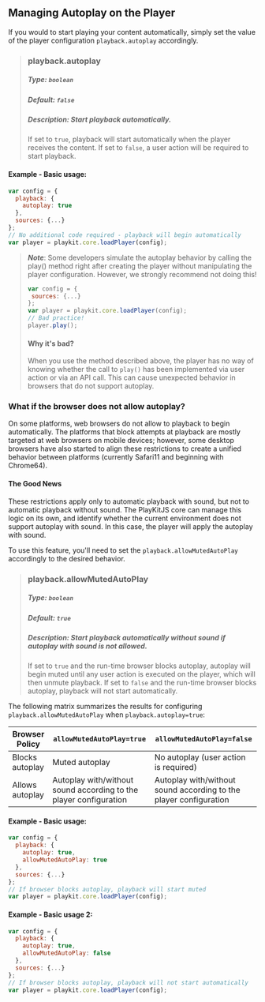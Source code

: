 ## Managing Autoplay on the Player

If you would to start playing your content automatically, simply set the value of the player configuration `playback.autoplay` accordingly.

> ### playback.autoplay
>
> ##### Type: `boolean`
>
> ##### Default: `false`
>
> ##### Description: Start playback automatically.
>
> If set to `true`, playback will start automatically when the player receives the content. If set to `false`, a user action will be required to start playback.

#### Example - Basic usage:

```js
var config = {
  playback: {
    autoplay: true
  },
  sources: {...}
};
// No additional code required - playback will begin automatically
var player = playkit.core.loadPlayer(config);
```

> **_Note_**:
> Some developers simulate the autoplay behavior by calling the play() method right after creating the player without manipulating the player configuration. However, we strongly recommend not doing this!
>
> ```js
> var config = {
>  sources: {...}
> };
> var player = playkit.core.loadPlayer(config);
> // Bad practice!
> player.play();
> ```
>
> #### Why it's bad?
>
> When you use the method described above, the player has no way of knowing whether the call to `play()` has been implemented via user action or via an API call. This can cause unexpected behavior in browsers that do not support autoplay.

### What if the browser does not allow autoplay?

On some platforms, web browsers do not allow to playback to begin automatically. The platforms that block attempts at playback are mostly targeted at web browsers on mobile devices; however, some desktop browsers have also started to align these restrictions to create a unified behavior between platforms (currently Safari11 and beginning with Chrome64).

#### The Good News

These restrictions apply only to automatic playback with sound, but not to automatic playback without sound.
The PlayKitJS core can manage this logic on its own, and identify whether the current environment does not support autoplay with sound. In this case, the player will apply the autoplay with sound.

To use this feature, you'll need to set the `playback.allowMutedAutoPlay` accordingly to the desired behavior.

> ### playback.allowMutedAutoPlay
>
> ##### Type: `boolean`
>
> ##### Default: `true`
>
> ##### Description: Start playback automatically without sound if autoplay with sound is not allowed.
>
> If set to `true` and the run-time browser blocks autoplay, autoplay will begin muted until any user action is executed on the player, which will then unmute playback. If set to `false` and the run-time browser blocks autoplay, playback will not start automatically.

The following matrix summarizes the results for configuring `playback.allowMutedAutoPlay` when `playback.autoplay=true`:

| Browser Policy  | `allowMutedAutoPlay=true`                                         | `allowMutedAutoPlay=false`                                        |
| --------------- | ----------------------------------------------------------------- | ----------------------------------------------------------------- |
| Blocks autoplay | Muted autoplay                                                    | No autoplay (user action is required)                             |
| Allows autoplay | Autoplay with/without sound according to the player configuration | Autoplay with/without sound according to the player configuration |

#### Example - Basic usage:

```js
var config = {
  playback: {
    autoplay: true,
    allowMutedAutoPlay: true
  },
  sources: {...}
};
// If browser blocks autoplay, playback will start muted
var player = playkit.core.loadPlayer(config);
```

#### Example - Basic usage 2:

```js
var config = {
  playback: {
    autoplay: true,
    allowMutedAutoPlay: false
  },
  sources: {...}
};
// If browser blocks autoplay, playback will not start automatically
var player = playkit.core.loadPlayer(config);
```
